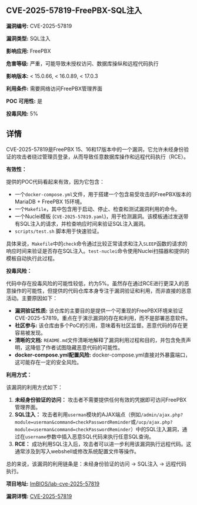 ## CVE-2025-57819-FreePBX-SQL注入

**漏洞编号:** CVE-2025-57819

**漏洞类型:** SQL注入

**影响应用:** FreePBX

**危害等级:** 严重，可能导致未授权访问、数据库操纵和远程代码执行

**影响版本:** < 15.0.66, < 16.0.89, < 17.0.3

**利用条件:** 需要网络访问FreePBX管理界面

**POC 可用性:** 是

**投毒风险:** 5%

## 详情

CVE-2025-57819是FreePBX 15、16和17版本中的一个漏洞，它允许未经身份验证的攻击者绕过管理员登录，从而导致任意数据库操作和远程代码执行（RCE）。

**有效性：**

提供的POC代码看起来有效，因为它包含：

*   一个`docker-compose.yml`文件，用于搭建一个包含易受攻击的FreePBX版本的MariaDB + FreePBX 15环境。
*   一个`Makefile`，其中包含用于启动、停止、检查和测试漏洞利用的命令。
*   一个Nuclei模板 (`CVE-2025-57819.yaml`)，用于检测漏洞。该模板通过发送带有SQL注入的请求，并检查响应时间来验证SQL注入漏洞。
*   `scripts/test.sh` 脚本用于快速验证。

具体来说，`Makefile`中的`check`命令通过比较正常请求和注入`SLEEP`函数的请求的响应时间来验证是否存在SQL注入。`test-nuclei`命令使用Nuclei扫描器和提供的模板自动执行此过程。

**投毒风险：**

代码中存在投毒风险的可能性较低，约为5%。虽然存在通过RCE进行更深入的恶意操作的可能性，但提供的代码仓库本身专注于漏洞验证和利用，而非直接的恶意活动。主要原因如下：

*   **漏洞验证性质:** 该仓库的主要目的是提供一个可重现的FreePBX环境来验证CVE-2025-57819。重点在于演示漏洞的存在和利用，而不是部署恶意软件。
*   **社区参与:**  该仓库由多个PoC的引用，意味着有社区监督。恶意代码的存在更容易被发现。
*   **清晰的文档:** `README.md`文件清晰地解释了漏洞利用过程和目的，并包含免责声明，这降低了作者试图隐藏恶意代码的可能性。
*   **docker-compose.yml配置风险:** docker-compose.yml直接对外暴露端口，这可能存在一定的安全风险。

**利用方式：**

该漏洞的利用方式如下：

1.  **未经身份验证的访问：** 攻击者不需要提供任何有效的凭据即可访问FreePBX管理界面。
2.  **SQL注入：** 攻击者利用`userman`模块的AJAX端点（例如`/admin/ajax.php?module=userman&command=checkPasswordReminder`或`/ucp/ajax.php?module=userman&command=checkPasswordReminder`）中的SQL注入漏洞，通过在`username`参数中插入恶意SQL代码来执行任意SQL查询。
3.  **RCE：** 成功利用SQL注入后，攻击者可以进一步利用该漏洞执行远程代码。这通常涉及到写入webshell或修改系统配置文件等操作。

总的来说，该漏洞的利用链条是：未经身份验证的访问 -> SQL注入 -> 远程代码执行。

**项目地址:** [ImBIOS/lab-cve-2025-57819](https://github.com/ImBIOS/lab-cve-2025-57819)

**漏洞详情:** [CVE-2025-57819](https://nvd.nist.gov/vuln/detail/CVE-2025-57819)